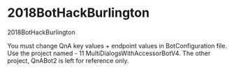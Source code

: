 # 2018BotHackBurlington
2018BotHackBurlington

You must change QnA key values + endpoint values in BotConfiguration file.  
Use the project named - 11 MultiDialogsWithAccessorBotV4.  The other project, QnABot2 is left for reference only.

